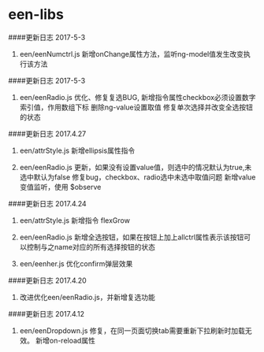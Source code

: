 # een-libs

####更新日志  2017-5-3
1. een/eenNumctrl.js
    新增onChange属性方法，监听ng-model值发生改变执行该方法

####更新日志  2017-5-3
1. een/eenRadio.js
    优化、修复复选BUG, 新增指令属性checkbox必须设置数字索引值，作用数组下标
    删除ng-value设置取值
    修复单次选择并改变全选按钮的状态

####更新日志  2017.4.27
1. een/attrStyle.js
    新增ellipsis属性指令

2. een/eenRadio.js
    更新，如果没有设置value值，则选中的情况默认为true,未选中默认为false
    修复bug，checkbox、radio选中未选中取值问题
    新增value变值监听，使用 $observe

####更新日志  2017.4.24
1. een/attrStyle.js
    新增指令 flexGrow

2. een/eenRadio.js
    新增全选按钮，如果在按钮上加上allctrl属性表示该按钮可以控制与之name对应的所有选择按钮的状态

3. een/eenher.js
    优化confirm弹层效果

####更新日志  2017.4.20
1. 改进优化een/eenRadio.js，并新增复选功能

####更新日志  2017.4.12
1. een/eenDropdown.js
    修复，在同一页面切换tab需要重新下拉刷新时加载无效。
    新增on-reload属性
